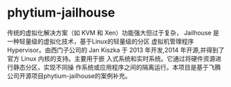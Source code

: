 # phytium-jailhouse
传统的虚拟化解决方案（如 KVM 和 Xen）功能强大但过于复杂， Jailhouse 是一种轻量级的虚拟化技术，基于Linux的轻量级的分区 虚拟机管理程序Hypervisor。由西门子公司的 Jan Kiszka 于 2013  年开发,2014 年开源,并得到了官方 Linux 内核的支持。主要用于嵌 入式系统和实时系统。它通过将硬件资源进行静态分区，实现不同操 作系统或应用程序之间的隔离运行。本项目是基于飞腾公司开源项目phytium-jailhouse的案例补充。
